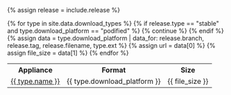 {% assign release = include.release %}
<div class="table-responsive">
  <table class="table table-bordered table-hover">
    <tr>
      <th>Appliance</th>
      <th>Format</th>
      <th>Size</th>
    </tr>
    {% for type in site.data.download_types %}
      {% if release.type == "stable" and type.download_platform == "podified" %}
        {% continue %}
      {% endif %}
      {% assign data = type.download_platform | data_for: release.branch, release.tag, release.filename, type.ext %}
      {% assign url = data[0] %}
      {% assign file_size = data[1] %}
      <tr>
        <td><a href="{{ url }}" onClick="{{ type.download_platform | on_click_for_download: type.name, release.name }}">{{ type.name }}</a></td>
        <td>{{ type.download_platform }}</td>
        <td>{{ file_size }}</td>
      </tr>
    {% endfor %}
  </table>
</div>
